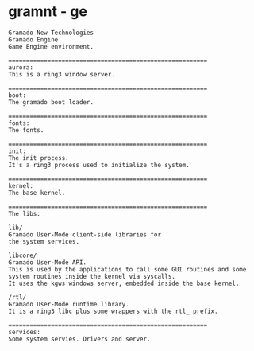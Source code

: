 # gramnt - ge

	Gramado New Technologies
	Gramado Engine
	Game Engine environment.

	========================================================
	aurora:
	This is a ring3 window server.

	========================================================
	boot:
	The gramado boot loader.

	========================================================
	fonts:
	The fonts.

	========================================================
	init:
	The init process.
	It's a ring3 process used to initialize the system.

	========================================================
	kernel:
	The base kernel.
	
	========================================================
	The libs:
	
	lib/
	Gramado User-Mode client-side libraries for
	the system services.

	libcore/
	Gramado User-Mode API.
	This is used by the applications to call some GUI routines and some
	system routines inside the kernel via syscalls.
	It uses the kgws windows server, embedded inside the base kernel.
	
	/rtl/
	Gramado User-Mode runtime library.
	It is a ring3 libc plus some wrappers with the rtl_ prefix.

	========================================================
	services:
	Some system servies. Drivers and server.
